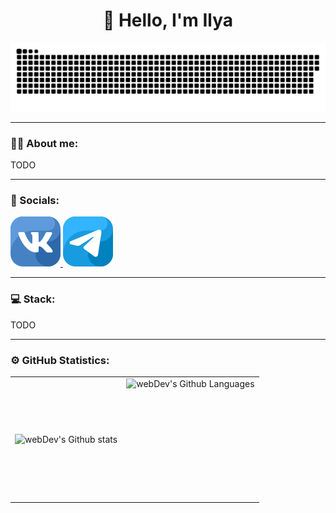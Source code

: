 <h1 align="center">👋 Hello, I'm Ilya</h1>

<p align="center">
 <img width="600" src="assets/github-snake.svg" alt="snake"/>
</p>

---

### :man_technologist: About me:

TODO

---

### 🤝 Socials:

  <div id="badges">
    <a href="https://vk.com/id163536784" target="_blank">
        <img src="assets/icons/vk.svg" alt="vk">
    </a>
    <a href="https://t.me/Lipatov1" target="_blank">
      <img src="assets/icons/tg.svg" alt="tg">
    </a>
  </div>

---

### 💻 Stack:

TODO

---

### ⚙️ GitHub Statistics:

<table>
  <tr>
    <td>
      <img align="left" src="http://github-readme-streak-stats.herokuapp.com?user=Lipatov1&theme=dark&background=000000" alt="webDev's Github stats" />
    </td>
    <td>
      <img height="195px" align="right" alt="webDev's Github Languages" src="https://github-readme-stats-sigma-five.vercel.app/api/top-langs/?username=Lipatov1&layout=compact&theme=vision-friendly-dark" />
    </td>
  </tr>
</table>

